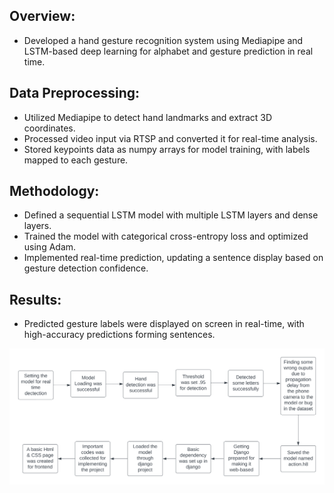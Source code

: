 ## **Overview:**
- Developed a hand gesture recognition system using Mediapipe and LSTM-based deep learning for alphabet and gesture prediction in real time.

## **Data Preprocessing:**
- Utilized Mediapipe to detect hand landmarks and extract 3D coordinates.
- Processed video input via RTSP and converted it for real-time analysis.
- Stored keypoints data as numpy arrays for model training, with labels mapped to each gesture.

## **Methodology:**
- Defined a sequential LSTM model with multiple LSTM layers and dense layers.
- Trained the model with categorical cross-entropy loss and optimized using Adam.
- Implemented real-time prediction, updating a sentence display based on gesture detection confidence.
  
## **Results:**
- Predicted gesture labels were displayed on screen in real-time, with high-accuracy predictions forming sentences.


![Workflow](https://github.com/Mondol007/Sigplanet_Webapp/blob/40c97d98bf48e263d33dffd0cff7a8515983f39d/Final-1.png)
